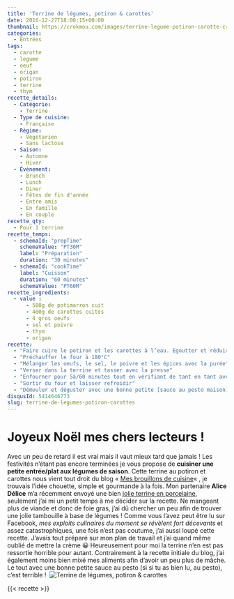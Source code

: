 ```yaml
---
title: 'Terrine de légumes, potiron & carottes'
date: 2016-12-27T18:00:15+00:00
thumbnail: https://crokmou.com/images/terrine-legume-potiron-carotte-crokmou-blog-cuisine-voyage-belgique-1.jpg
categories:
  - Entrées
tags:
  - carotte
  - legume
  - oeuf
  - origan
  - potiron
  - terrine
  - thym
recette_details:
  - Catégorie:
    - Terrine
  - Type de cuisine:
    - Française  
  - Régime:
    - Végétarien
    - Sans lactose
  - Saison:
    - Automne
    - Hiver
  - Évènement:
    - Brunch
    - Lunch
    - Diner
    - Fêtes de fin d'année
    - Entre amis
    - En famille
    - En couple
recette_qty:
  - Pour 1 terrine
recette_temps:
  - schemaId: "prepTime"
    schemaValue: "PT30M"
    label: "Préparation"
    duration: "30 minutes"
  - schemaId: "cookTime"
    label: "Cuisson"
    duration: "60 minutes"
    schemaValue: "PT60M"
recette_ingredients:
  - value :
      - 500g de potimarron cuit
      - 400g de carottes cuites
      - 4 gros oeufs
      - sel et poivre
      - thym
      - origan
recette:
  - "Faire cuire le potiron et les carottes à l’eau. Egoutter et réduire en purée tout en gardant quelques morceaux. Laisser refroidir un peu"
  - "Préchauffer le four à 180°C"
  - "Mélanger les oeufs, le sel, le poivre et les épices avec la purée"
  - "Verser dans la terrine et tasser avec la presse"
  - "Enfourner pour 5à/60 minutes tout en vérifiant de tant en tant avec un couteau si la terrine est cuite"
  - "Sortir du four et laisser refroidir"
  - "Démouler et déguster avec une bonne petite [sauce au pesto maison](http://www.crokmou.com/2013/07/pesto-au-basilic-al-genovese)"
disqusId: 5414646773
slug: terrine-de-legumes-potiron-carottes
---
```


# Joyeux Noël mes chers lecteurs !

Avec un peu de retard il est vrai mais il vaut mieux tard que jamais ! Les festivités n’étant pas encore terminées je vous propose de **cuisiner une petite entrée/plat aux légumes de saison**. Cette terrine au potiron et carottes nous vient tout droit du blog « [Mes brouillons de cuisine](http://cuisinebyana.canalblog.com/archives/2013/11/11/28392729.html)« , je trouvais l’idée chouette, simple et gourmande à la fois. Mon partenaire **Alice Délice** m’a récemment envoyé une bien [jolie terrine en porcelaine](https://www.alicedelice.com/grill-terrine/terrine-650-grs-presse-1012500.html), seulement j’ai mi un petit temps à me décider sur la recette. Ne mangeant plus de viande et donc de foie gras, j’ai dû chercher un peu afin de trouver une jolie tambouille à base de légumes ! Comme vous l’avez peut être lu sur Facebook, _mes exploits culinaires du moment se révèlent fort décevants_ et assez catastrophiques, une fois n’est pas coutume, j’ai aussi loupé cette recette. J’avais tout préparé sur mon plan de travail et j’ai quand même oublié de mettre la crème 😀 Heureusement pour moi la terrine n’en est pas ressortie horrible pour autant. Contrairement à la recette initiale du blog, j’ai également moins bien mixé mes aliments afin d’avoir un peu plus de mâche. Le tout avec une bonne petite sauce au pesto (si si tu as bien lu, au pesto), c’est terrible !  ![Terrine de légumes, potiron & carottes](https://crokmou.com/images/terrine-legume-potiron-carotte-crokmou-blog-cuisine-voyage-belgique_c0gffh.jpg)

{{< recette >}}
